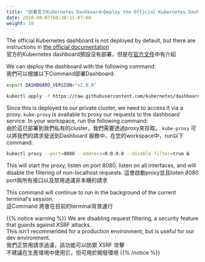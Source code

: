 ```yaml
---
title: "部署官方Kubernetes Dashboard<Deploy the Official Kubernetes Dashboard>"
date: 2018-08-07T08:30:11-07:00
weight: 10
---
```


The official Kubernetes dashboard is not deployed by default, but there are
instructions in [the official documentation](https://kubernetes.io/docs/tasks/access-application-cluster/web-ui-dashboard/)<br>
官方的Kubernetes dashboard預設沒有部署，但是在[官方文件](https://kubernetes.io/docs/tasks/access-application-cluster/web-ui-dashboard/)中有介紹

We can deploy the dashboard with the following command:<br>
我們可以根據以下Command部署Dashboard:
```bash
export DASHBOARD_VERSION="v2.0.0"

kubectl apply -f https://raw.githubusercontent.com/kubernetes/dashboard/${DASHBOARD_VERSION}/aio/deploy/recommended.yaml
```

Since this is deployed to our private cluster, we need to access it via a proxy.
`kube-proxy` is available to proxy our requests to the dashboard service.  In your
workspace, run the following command:<br>
由於這已部署到我們私有的cluster，我們需要透過proxy來存取。
`kube-proxy` 可以將我們的請求發送到Dashboard 服務中，在您的workspace中，run以下command:

```bash
kubectl proxy --port=8080 --address=0.0.0.0 --disable-filter=true &
```

This will start the proxy, listen on port 8080, listen on all interfaces, and
will disable the filtering of non-localhost requests.
這會啟動proxy並且listen 8080 port與所有接口以及禁用過濾非本機的請求

This command will continue to run in the background of the current terminal's session.<br>
這Command 將會在目前的terminal背景運行

{{% notice warning %}}
We are disabling request filtering, a security feature that guards against XSRF attacks.<br>
This isn't recommended for a production environment, but is useful for our dev environment.<br>
我們正禁用請求過濾，該功能可以防禦 XSRF 攻擊<br>
不建議在生產環境中使用它，但可用於開發環境
{{% /notice %}}
